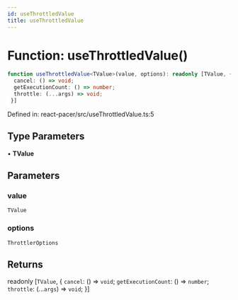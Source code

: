 ```yaml
---
id: useThrottledValue
title: useThrottledValue
---
```


<!-- DO NOT EDIT: this page is autogenerated from the type comments -->

# Function: useThrottledValue()

```ts
function useThrottledValue<TValue>(value, options): readonly [TValue, {
  cancel: () => void;
  getExecutionCount: () => number;
  throttle: (...args) => void;
 }]
```

Defined in: react-pacer/src/useThrottledValue.ts:5

## Type Parameters

• **TValue**

## Parameters

### value

`TValue`

### options

`ThrottlerOptions`

## Returns

readonly \[`TValue`, \{
  `cancel`: () => `void`;
  `getExecutionCount`: () => `number`;
  `throttle`: (...`args`) => `void`;
 \}\]
